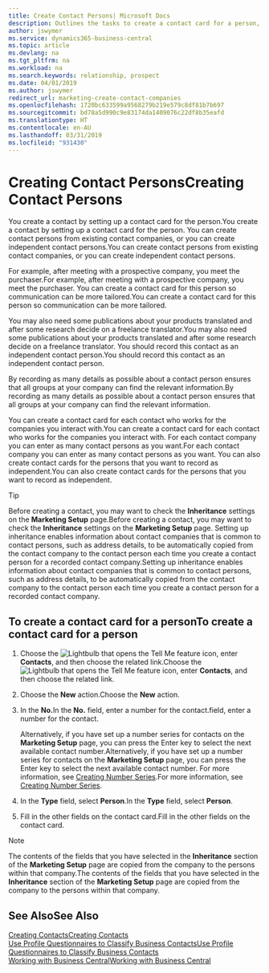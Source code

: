 ```yaml
---
title: Create Contact Persons| Microsoft Docs
description: Outlines the tasks to create a contact card for a person, for example, a prospect or supplier, helping to define the relationship and tailor communication.
author: jswymer
ms.service: dynamics365-business-central
ms.topic: article
ms.devlang: na
ms.tgt_pltfrm: na
ms.workload: na
ms.search.keywords: relationship, prospect
ms.date: 04/01/2019
ms.author: jswymer
redirect_url: marketing-create-contact-companies
ms.openlocfilehash: 1720bc633599a9568279b219e579c8df81b7b697
ms.sourcegitcommit: bd78a5d990c9e83174da1409076c22df8b35eafd
ms.translationtype: HT
ms.contentlocale: en-AU
ms.lasthandoff: 03/31/2019
ms.locfileid: "931430"
---
```

# <a name="creating-contact-persons"></a><span data-ttu-id="eb2fc-103">Creating Contact Persons</span><span class="sxs-lookup"><span data-stu-id="eb2fc-103">Creating Contact Persons</span></span>
<span data-ttu-id="eb2fc-104">You create a contact by setting up a contact card for the person.</span><span class="sxs-lookup"><span data-stu-id="eb2fc-104">You create a contact by setting up a contact card for the person.</span></span> <span data-ttu-id="eb2fc-105">You can create contact persons from existing contact companies, or you can create independent contact persons.</span><span class="sxs-lookup"><span data-stu-id="eb2fc-105">You can create contact persons from existing contact companies, or you can create independent contact persons.</span></span>

<span data-ttu-id="eb2fc-106">For example, after meeting with a prospective company, you meet the purchaser.</span><span class="sxs-lookup"><span data-stu-id="eb2fc-106">For example, after meeting with a prospective company, you meet the purchaser.</span></span> <span data-ttu-id="eb2fc-107">You can create a contact card for this person so communication can be more tailored.</span><span class="sxs-lookup"><span data-stu-id="eb2fc-107">You can create a contact card for this person so communication can be more tailored.</span></span>

<span data-ttu-id="eb2fc-108">You may also need some publications about your products translated and after some research decide on a freelance translator.</span><span class="sxs-lookup"><span data-stu-id="eb2fc-108">You may also need some publications about your products translated and after some research decide on a freelance translator.</span></span> <span data-ttu-id="eb2fc-109">You should record this contact as an independent contact person.</span><span class="sxs-lookup"><span data-stu-id="eb2fc-109">You should record this contact as an independent contact person.</span></span>

<span data-ttu-id="eb2fc-110">By recording as many details as possible about a contact person ensures that all groups at your company can find the relevant information.</span><span class="sxs-lookup"><span data-stu-id="eb2fc-110">By recording as many details as possible about a contact person ensures that all groups at your company can find the relevant information.</span></span>

<span data-ttu-id="eb2fc-111">You can create a contact card for each contact who works for the companies you interact with.</span><span class="sxs-lookup"><span data-stu-id="eb2fc-111">You can create a contact card for each contact who works for the companies you interact with.</span></span> <span data-ttu-id="eb2fc-112">For each contact company you can enter as many contact persons as you want.</span><span class="sxs-lookup"><span data-stu-id="eb2fc-112">For each contact company you can enter as many contact persons as you want.</span></span> <span data-ttu-id="eb2fc-113">You can also create contact cards for the persons that you want to record as independent.</span><span class="sxs-lookup"><span data-stu-id="eb2fc-113">You can also create contact cards for the persons that you want to record as independent.</span></span>

> [!TIP]  
>   <span data-ttu-id="eb2fc-114">Before creating a contact, you may want to check the **Inheritance** settings on the **Marketing Setup** page.</span><span class="sxs-lookup"><span data-stu-id="eb2fc-114">Before creating a contact, you may want to check the **Inheritance** settings on the **Marketing Setup** page.</span></span> <span data-ttu-id="eb2fc-115">Setting up inheritance enables information about contact companies that is common to contact persons, such as address details, to be automatically copied from the contact company to the contact person each time you create a contact person for a recorded contact company.</span><span class="sxs-lookup"><span data-stu-id="eb2fc-115">Setting up inheritance enables information about contact companies that is common to contact persons, such as address details, to be automatically copied from the contact company to the contact person each time you create a contact person for a recorded contact company.</span></span>

## <a name="to-create-a-contact-card-for-a-person"></a><span data-ttu-id="eb2fc-116">To create a contact card for a person</span><span class="sxs-lookup"><span data-stu-id="eb2fc-116">To create a contact card for a person</span></span>
1. <span data-ttu-id="eb2fc-117">Choose the ![Lightbulb that opens the Tell Me feature](media/ui-search/search_small.png "Tell me what you want to do") icon, enter **Contacts**, and then choose the related link.</span><span class="sxs-lookup"><span data-stu-id="eb2fc-117">Choose the ![Lightbulb that opens the Tell Me feature](media/ui-search/search_small.png "Tell me what you want to do") icon, enter **Contacts**, and then choose the related link.</span></span>
2. <span data-ttu-id="eb2fc-118">Choose the **New** action.</span><span class="sxs-lookup"><span data-stu-id="eb2fc-118">Choose the **New** action.</span></span>
3. <span data-ttu-id="eb2fc-119">In the **No.**</span><span class="sxs-lookup"><span data-stu-id="eb2fc-119">In the **No.**</span></span> <span data-ttu-id="eb2fc-120">field, enter a number for the contact.</span><span class="sxs-lookup"><span data-stu-id="eb2fc-120">field, enter a number for the contact.</span></span>

    <span data-ttu-id="eb2fc-121">Alternatively, if you have set up a number series for contacts on the **Marketing Setup** page, you can press the Enter key to select the next available contact number.</span><span class="sxs-lookup"><span data-stu-id="eb2fc-121">Alternatively, if you have set up a number series for contacts on the **Marketing Setup** page, you can press the Enter key to select the next available contact number.</span></span> <span data-ttu-id="eb2fc-122">For more information, see [Creating Number Series](ui-create-number-series.md).</span><span class="sxs-lookup"><span data-stu-id="eb2fc-122">For more information, see [Creating Number Series](ui-create-number-series.md).</span></span>
4. <span data-ttu-id="eb2fc-123">In the **Type** field, select **Person**.</span><span class="sxs-lookup"><span data-stu-id="eb2fc-123">In the **Type** field, select **Person**.</span></span>
5. <span data-ttu-id="eb2fc-124">Fill in the other fields on the contact card.</span><span class="sxs-lookup"><span data-stu-id="eb2fc-124">Fill in the other fields on the contact card.</span></span>

> [!NOTE]  
>   <span data-ttu-id="eb2fc-125">The contents of the fields that you have selected in the **Inheritance** section of the **Marketing Setup** page are copied from the company to the persons within that company.</span><span class="sxs-lookup"><span data-stu-id="eb2fc-125">The contents of the fields that you have selected in the **Inheritance** section of the **Marketing Setup** page are copied from the company to the persons within that company.</span></span>

## <a name="see-also"></a><span data-ttu-id="eb2fc-126">See Also</span><span class="sxs-lookup"><span data-stu-id="eb2fc-126">See Also</span></span>
[<span data-ttu-id="eb2fc-127">Creating Contacts</span><span class="sxs-lookup"><span data-stu-id="eb2fc-127">Creating Contacts</span></span>](marketing-create-contact-companies.md)  
[<span data-ttu-id="eb2fc-128">Use Profile Questionnaires to Classify Business Contacts</span><span class="sxs-lookup"><span data-stu-id="eb2fc-128">Use Profile Questionnaires to Classify Business Contacts</span></span>](marketing-create-contact-profile-questionnaire.md)  
[<span data-ttu-id="eb2fc-129">Working with Business Central</span><span class="sxs-lookup"><span data-stu-id="eb2fc-129">Working with Business Central</span></span>](ui-work-product.md)
